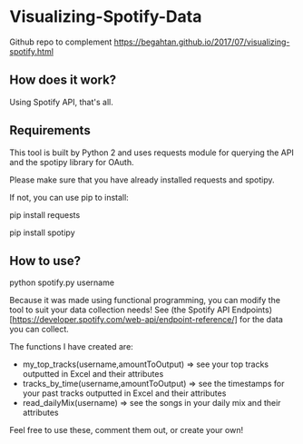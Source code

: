 # Visualizing-Spotify-Data
Github repo to complement https://begahtan.github.io/2017/07/visualizing-spotify.html
<br>

## How does it work?

Using Spotify API, that's all.

## Requirements

This tool is built by Python 2 and uses requests module for querying the API and the spotipy library for OAuth.

Please make sure that you have already installed requests and spotipy.

If not, you can use pip to install:

pip install requests

pip install spotipy

## How to use?

python spotify.py username

Because it was made using functional programming, you can modify the tool to suit your data collection needs! See (the Spotify API Endpoints)[https://developer.spotify.com/web-api/endpoint-reference/] for the data you can collect.

The functions I have created are:
- my_top_tracks(username,amountToOutput) => see your top tracks outputted in Excel and their attributes
- tracks_by_time(username,amountToOutput) => see the timestamps for your past tracks outputted in Excel and their attributes
- read_dailyMix(username) => see the songs in your daily mix and their attributes

Feel free to use these, comment them out, or create your own!
